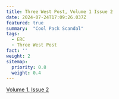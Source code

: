 ```yaml
---
title: Three West Post, Volume 1 Issue 2
date: 2024-07-24T17:09:26.037Z
featured: true
summary:  "Cool Pack Scandal"
tags:
  - ERC
  - Three West Post
fact: ''
weight: 2
sitemap:
  priority: 0.8
  weight: 0.4
---
```


[Volume 1, Issue 2](/docs/3W_Post-2.pdf)